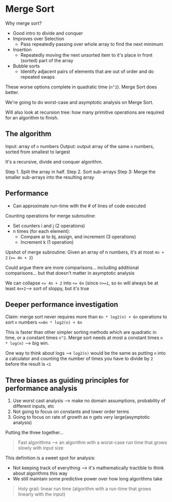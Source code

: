 # Merge Sort
Why merge sort?
* Good intro to divide and conquer
* Improves over Selection
  * Pass repeatedly passing over whole array to find the next minimum
* Insertion
  * Repeatedly moving the next unsorted item to it's place in front (sorted) part of the array
* Bubble sorts
  * Identify adjacent pairs of elements that are out of order and do repeated swaps

These worse options complete in quadratic time (`n^2`). Merge Sort does better.

We're going to do worst-case and asymptotic analysis on Merge Sort.

Will also look at recursion tree: how many primitive operations are required for an algorithm to finish.

## The algorithm
Input: array of `n` numbers
Output: output array of the same `n` numbers, sorted from smallest to largest

It's a recursive, divide and conquer algorithm.

Step 1. Split the array in half.
Step 2. Sort sub-arrays
Step 3: Merge the smaller sub-arrays into the resulting array

## Performance
* Can approximate run-time with the # of lines of code executed

Counting operations for merge subroutine:
* Set counters i and j (2 operations)
* n times (for each element):
  * Compare ai to bj, assign, and increment (3 operations)
  * Increment k (1 operation)


Upshot of merge subroutine:
Given an array of n numbers, it's at most `4n + 2` (`<= 4n + 2`)

Could argue there are more comparisons... including additional comparisons... but that doesn't matter in asymptotic analysis

We can collapse `<= 4n + 2` into `<= 6n` (since `n>=1`, so `6n` will always be at least `4n+2`--> sort of sloppy, but it's true

## Deeper performance investigation
Claim: merge sort never requires more than `6n * log2(n) + 6n` operations to sort `n` numbers `<=6n * log2(n) + 6n`

This is faster than other simpler sorting methods which are quadratic in time, or a constant times `n^2`. Merge sort needs at most a constant times `n * log(n)` --> big win.

One way to think about logs --> `log2(n)` would be the same as putting `n` into a calculator and counting the number of times you have to divide by `2` before the result is `<1`

## Three biases as guiding principles for performance analysis  
1. Use worst cast analysis --> make no domain assumptions, probability of different inputs, etc
2. Not going to focus on constants and lower order terms
3. Going to focus on rate of growth as n gets very large(asymptotic analysis)

Putting the three together...
> Fast algorithms --> an algorithm with a worst-case run time that grows slowly with input size

This definition is a sweet spot for analysis:
* Not keeping track of everything --> it's mathematically tractible to think about algorithms this way
* We still maintain some predictive power over how long algorithms take

> Holy grail: linear run time (algorithm with a run-time that grows linearly with the input)